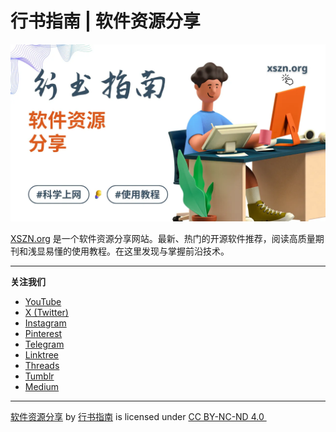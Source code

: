 # 行书指南 | 软件资源分享

![行书指南，一个软件资源分享网站，含软件推荐与使用教程](./images/og-image.webp)

[XSZN.org](https://xszn.org/) 是一个软件资源分享网站。最新、热门的开源软件推荐，阅读高质量期刊和浅显易懂的使用教程。在这里发现与掌握前沿技术。

---

**关注我们**

- [YouTube](https://www.youtube.com/@xszn_org)  
- [X (Twitter)](https://x.com/xszn_org)  
- [Instagram](https://www.instagram.com/xszn_org/)  
- [Pinterest](https://www.pinterest.com/xszn_org)  
- [Telegram](https://t.me/xszn_org)  
- [Linktree](https://linktr.ee/xszn_org)
- [Threads](https://www.threads.net/@xszn_org)  
- [Tumblr](https://www.tumblr.com/xszn-org)  
- [Medium](https://xszn.medium.com/)

---

<p xmlns:cc="http://creativecommons.org/ns#" xmlns:dct="http://purl.org/dc/terms/"><a property="dct:title" rel="cc:attributionURL" href="https://xszn.org/about/">软件资源分享</a> by <a rel="cc:attributionURL dct:creator" property="cc:attributionName" href="https://xszn.org/">行书指南</a> is licensed under <a href="https://creativecommons.org/licenses/by-nc-nd/4.0/?ref=chooser-v1" target="_blank" rel="license noopener noreferrer" style="display:inline-block;">CC BY-NC-ND 4.0&nbsp;<img style="height:22px!important;margin-left:3px;vertical-align:text-bottom;" src="https://mirrors.creativecommons.org/presskit/icons/cc.svg?ref=chooser-v1" alt=""><img style="height:22px!important;margin-left:3px;vertical-align:text-bottom;" src="https://mirrors.creativecommons.org/presskit/icons/by.svg?ref=chooser-v1" alt=""><img style="height:22px!important;margin-left:3px;vertical-align:text-bottom;" src="https://mirrors.creativecommons.org/presskit/icons/nc.svg?ref=chooser-v1" alt=""><img style="height:22px!important;margin-left:3px;vertical-align:text-bottom;" src="https://mirrors.creativecommons.org/presskit/icons/nd.svg?ref=chooser-v1" alt=""></a></p>